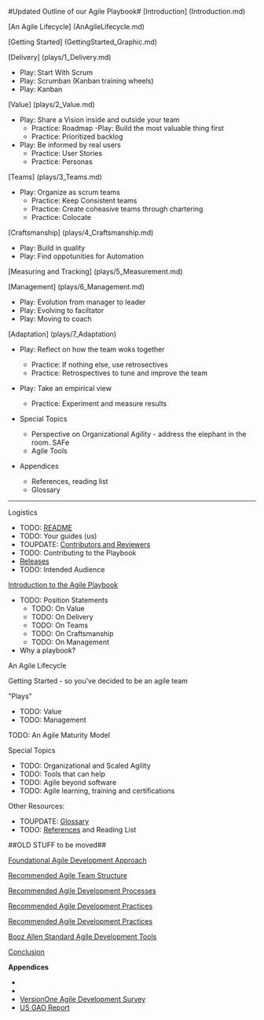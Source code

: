 #Updated Outline of our Agile Playbook#
[Introduction] (Introduction.md)

[An Agile Lifecycle] (AnAgileLifecycle.md)

[Getting Started] (GettingStarted_Graphic.md)

[Delivery] (plays/1_Delivery.md)

- Play: Start With Scrum
- Play: Scrumban (Kanban training wheels)
- Play: Kanban

[Value] (plays/2_Value.md)

- Play: Share a Vision inside and outside your team
  - Practice: Roadmap
-Play: Build the most valuable thing first
  - Practice: Prioritized backlog
- Play: Be informed by real users
  - Practice: User Stories
  - Practice: Personas

[Teams] (plays/3_Teams.md)

- Play: Organize as scrum teams
  - Practice: Keep Consistent teams
  - Practice: Create coheasive teams through chartering
  - Practice: Colocate
  
[Craftsmanship] (plays/4_Craftsmanship.md)

- Play: Build in quality
- Play: Find oppotunities for Automation

[Measuring and Tracking] (plays/5_Measurement.md)

[Management] (plays/6_Management.md)
- Play: Evolution from manager to leader
- Play: Evolving to faciltator
- Play: Moving to coach

[Adaptation] (plays/7_Adaptation)

- Play: Reflect on how the team woks together
    - Practice: If nothing else, use retrosectives
    - Practice: Retrospectives to tune and improve the team
- Play: Take an empirical view
    - Practice: Experiment and measure results


- Special Topics
  - Perspective on Organizational Agility - address the elephant in the room.  SAFe
  - Agile Tools

- Appendices
  - References, reading list
  - Glossary

------



Logistics

- TODO: [README](https://github.com/booz-allen-hamilton/agile-playbook/blob/master/README.md)
- TODO: Your guides (us)
- TOUPDATE: [Contributors and Reviewers](https://github.com/booz-allen-hamilton/agile-playbook/blob/master/Contributors-and-Reviewers.md)
- TODO: Contributing to the Playbook
- [Releases](https://github.com/booz-allen-hamilton/agile-playbook/releases)
- TODO: Intended Audience

[Introduction to the Agile Playbook](https://github.com/booz-allen-hamilton/agile-playbook/blob/master/Introduction.md)

- TODO: Position Statements
  - TODO: On Value
  - TODO: On Delivery
  - TODO: On Teams
  - TODO: On Craftsmanship
  - TODO: On Management
- Why a playbook?

An Agile Lifecycle

Getting Started - so you've decided to be an agile team

"Plays"

- TODO: Value
- TODO: Management

TODO: An Agile Maturity Model

Special Topics

- TODO: Organizational and Scaled Agility
- TODO: Tools that can help
- TODO: Agile beyond software
- TODO: Agile learning, training and certifications

Other Resources:

- TOUPDATE: [Glossary](https://github.com/booz-allen-hamilton/agile-playbook/blob/master/Glossary.md)
- TODO: [References](https://github.com/booz-allen-hamilton/agile-playbook/blob/master/References.md) and Reading List





##OLD STUFF to be moved##

[Foundational Agile Development Approach](https://github.com/booz-allen-hamilton/agile-playbook/tree/master/FoundationalAgileDevelopmentApproach/Foundational-Agile-Development-Approach.md)

[Recommended Agile Team Structure](https://github.com/booz-allen-hamilton/agile-playbook/tree/master/RecommendedAgileTeamStructure/Recommended-Agile-Team-Structure.md)

[Recommended Agile Development Processes](https://github.com/booz-allen-hamilton/agile-playbook/tree/master/RecommendedAgileDevelopmentProcesses/Recommended-Agile-Development-Processes.md)

[Recommended Agile Development Practices](https://github.com/booz-allen-hamilton/agile-playbook/tree/master/RecommendedAgileDevelopmentPractices/Recommended-Agile-Development-Practices.md)

[Recommended Agile Development Practices](https://github.com/booz-allen-hamilton/agile-playbook/tree/master/RecommendedAgileDevelopmentPractices/Recommended-Agile-Development-Practices.md)

[Booz Allen Standard Agile Development Tools](https://github.com/booz-allen-hamilton/agile-playbook/tree/master/BoozAllenStandardAgileDevelopmentTools/Booz-Allen-Standard-Agile-Development-Tools----SmartSuite.md)


[Conclusion](https://github.com/booz-allen-hamilton/agile-playbook/blob/master/Conclusion.md)

**Appendices**

- 
- 
- [VersionOne Agile Development Survey](https://github.com/booz-allen-hamilton/agile-playbook/blob/master/VersionOne-Agile-Development-Survey.md)
- [US GAO Report](https://github.com/booz-allen-hamilton/agile-playbook/blob/master/US-GAO-Report.md)

